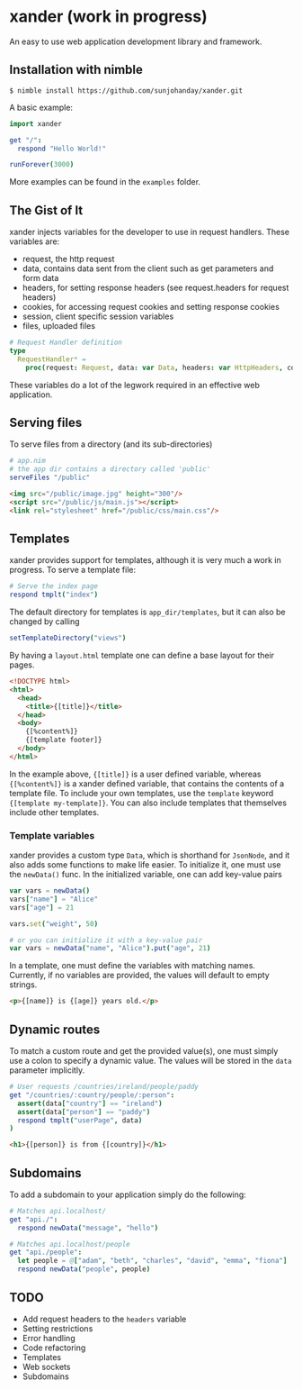 # xander (work in progress)
An easy to use web application development library and framework.

## Installation with nimble
```$ nimble install https://github.com/sunjohanday/xander.git```

A basic example:
```nim
import xander

get "/":
  respond "Hello World!"

runForever(3000)
```
More examples can be found in the ```examples``` folder.

## The Gist of It
xander injects variables for the developer to use in request handlers. These variables are:

- request, the http request
- data, contains data sent from the client such as get parameters and form data
- headers, for setting response headers (see request.headers for request headers)
- cookies, for accessing request cookies and setting response cookies
- session, client specific session variables
- files, uploaded files

```nim
# Request Handler definition
type
  RequestHandler* =
    proc(request: Request, data: var Data, headers: var HttpHeaders, cookies: var Cookies, session: var Session, files: var UploadFiles): Response {.gcsafe.}
```

These variables do a lot of the legwork required in an effective web application.

## Serving files
To serve files from a directory (and its sub-directories)
```nim
# app.nim
# the app dir contains a directory called 'public'
serveFiles "/public"
```
```html
<img src="/public/image.jpg" height="300"/>
<script src="/public/js/main.js"></script>
<link rel="stylesheet" href="/public/css/main.css"/>
```

## Templates
xander provides support for templates, although it is very much a work in progress.
To serve a template file:
```nim
# Serve the index page
respond tmplt("index")
```
The default directory for templates is ```app_dir/templates```, but it can also be changed by calling
```nim
setTemplateDirectory("views")
```
By having a ```layout.html``` template one can define a base layout for their pages.
```html
<!DOCTYPE html>
<html>
  <head>
    <title>{[title]}</title>
  </head>
  <body>
    {[%content%]}
    {[template footer]}
  </body>
</html>
```
In the example above, ```{[title]}``` is a user defined variable, whereas ```{[%content%]}``` is a xander defined variable, that contains the contents of a template file. To include your own templates, use the ```template``` keyword ```{[template my-template]}```. You can also include templates that themselves include other templates.

### Template variables
xander provides a custom type ```Data```, which is shorthand for ```JsonNode```, and it also adds some functions to make life easier. To initialize it, one must use the ```newData()``` func. In the initialized variable, one can add key-value pairs
```nim
var vars = newData()
vars["name"] = "Alice"
vars["age"] = 21

vars.set("weight", 50)

# or you can initialize it with a key-value pair
var vars = newData("name", "Alice").put("age", 21)
```
In a template, one must define the variables with matching names. Currently, if no variables are provided, the values will default to empty strings.
```html
<p>{[name]} is {[age]} years old.</p>
```

## Dynamic routes
To match a custom route and get the provided value(s), one must simply use a colon to specify a dynamic value. The values will be stored in the ```data``` parameter implicitly.
```nim
# User requests /countries/ireland/people/paddy
get "/countries/:country/people/:person": 
  assert(data["country"] == "ireland")
  assert(data["person"] == "paddy")
  respond tmplt("userPage", data)
)
```
```html
<h1>{[person]} is from {[country]}</h1>
```

## Subdomains
To add a subdomain to your application simply do the following:
```nim
# Matches api.localhost/
get "api./":
  respond newData("message", "hello")

# Matches api.localhost/people
get "api./people":
  let people = @["adam", "beth", "charles", "david", "emma", "fiona"]
  respond newData("people", people)
```

## TODO
- Add request headers to the ```headers``` variable
- Setting restrictions
- Error handling
- Code refactoring
- Templates
- Web sockets
- Subdomains
